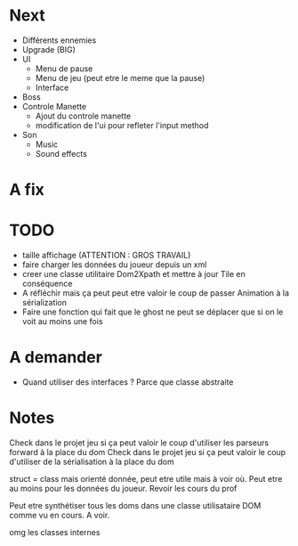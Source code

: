 # Next
- Différents ennemies
- Upgrade (BIG)
- UI
  - Menu de pause
  - Menu de jeu (peut etre le meme que la pause)
  - Interface
- Boss
- Controle Manette
  - Ajout du controle manette
  - modification de l'ui pour refleter l'input method
- Son
  - Music
  - Sound effects

# A fix


# TODO
- taille affichage (ATTENTION : GROS TRAVAIL)
- faire charger les données du joueur depuis un xml
- creer une classe utilitaire Dom2Xpath et mettre à jour Tile en conséquence
- A réfléchir mais ça peut peut etre valoir le coup de passer Animation à la sérialization
- Faire une fonction qui fait que le ghost ne peut se déplacer que si on le voit au moins une fois


# A demander
- Quand utiliser des interfaces ? Parce que classe abstraite

# Notes
Check dans le projet jeu si ça peut valoir le coup d'utiliser les parseurs forward à la place du dom
Check dans le projet jeu si ça peut valoir le coup d'utiliser de la sérialisation à la place du dom

struct = class mais orienté donnée, peut etre utile mais à voir où.
Peut etre au moins pour les données du joueur.
Revoir les cours du prof

Peut etre synthétiser tous les doms dans une classe utilisataire DOM comme vu en cours. A voir. 

omg les classes internes
